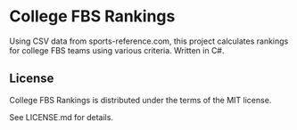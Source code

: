 # College FBS Rankings

Using CSV data from sports-reference.com, this project calculates rankings for college FBS teams using various criteria. Written in C#.

## License

College FBS Rankings is distributed under the terms of the MIT license.

See LICENSE.md for details.
